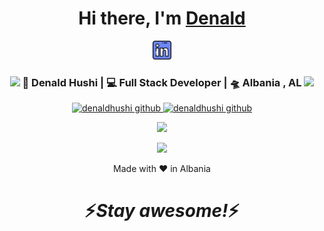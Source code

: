 <div align="center">
   <h1>Hi there, I'm <a href="https://smarttr.ee">Denald</a></h1>
</div>

<p align='center'>
   <a href="https://www.linkedin.com/in/denaldhushi/"><img height="30" src="https://raw.githubusercontent.com/8bithemant/8bithemant/master/linkedin.png?raw=true"></a>
 </p>



<div align="center">
<h3>
  <img src="https://media.giphy.com/media/WUlplcMpOCEmTGBtBW/giphy.gif" width="30"> 🙎 Denald Hushi | 💻 Full Stack Developer | 🛸 Albania , AL <img src="https://media.giphy.com/media/WUlplcMpOCEmTGBtBW/giphy.gif" width="30"></h3>
</div>



<p align="center">
   <a href="https://badges.pufler.dev/years/denaldhushi">
     <img alt="denaldhushi github" src="https://badges.pufler.dev/years/denaldhushi/">
  </a>
   <a href="https://badges.pufler.dev/repos/denaldhushi">
     <img alt="denaldhushi github" src="https://badges.pufler.dev/repos/denaldhushi/">
  </a>
 </p>
 
<p align="center" >
<a href="https://github.com/anuraghazra/github-readme-stats"> 
    <img  src="https://github-readme-stats.vercel.app/api?username=denaldhushi&show_icons=true"/>
  </a>
</p>

<p align="center" >
<a href="https://github.com/anuraghazra/github-readme-stats"> 
    <img  src="https://github-readme-stats.vercel.app/api/top-langs/?username=denaldhushi&show_icons=true"/>
</a>
</p>

<p align="center">Made with ❤️ in Albania</p>

<h1 align='center'>⚡️<i>Stay awesome!</i>⚡️</h1>
